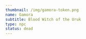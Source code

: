 ```yaml
---
thumbnail: /img/gamora-token.png
name: Gamora
subtitle: Blood Witch of the Uruk
type: npc
status: dead
---
```

